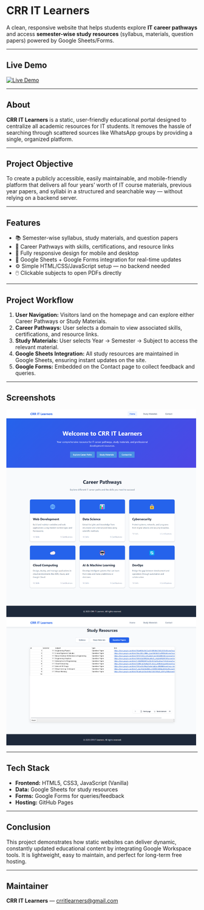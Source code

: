 # CRR IT Learners

A clean, responsive website that helps students explore **IT career pathways** and access **semester-wise study resources** (syllabus, materials, question papers) powered by Google Sheets/Forms.

---

## Live Demo

[![Live Demo](https://img.shields.io/badge/Live-Demo-green?style=for-the-badge&logo=GitHub)](https://harshitha-sai04.github.io/CRR-IT-Learners/)

---

## About

**CRR IT Learners** is a static, user-friendly educational portal designed to centralize all academic resources for IT students. It removes the hassle of searching through scattered sources like WhatsApp groups by providing a single, organized platform.


---

## Project Objective

To create a publicly accessible, easily maintainable, and mobile-friendly platform that delivers all four years’ worth of IT course materials, previous year papers, and syllabi in a structured and searchable way — without relying on a backend server.

---

## Features

* 📚 Semester-wise syllabus, study materials, and question papers  
* 🧭 Career Pathways with skills, certifications, and resource links  
* 📱 Fully responsive design for mobile and desktop  
* 🔗 Google Sheets + Google Forms integration for real-time updates  
* ⚙️ Simple HTML/CSS/JavaScript setup — no backend needed  
* 🖱️ Clickable subjects to open PDFs directly  

---

## Project Workflow

1. **User Navigation:** Visitors land on the homepage and can explore either Career Pathways or Study Materials.  
2. **Career Pathways:** User selects a domain to view associated skills, certifications, and resource links.  
3. **Study Materials:** User selects Year → Semester → Subject to access the relevant material.  
4. **Google Sheets Integration:** All study resources are maintained in Google Sheets, ensuring instant updates on the site.  
5. **Google Forms:** Embedded on the Contact page to collect feedback and queries.  

---

## Screenshots
 
<img src="https://github.com/Harshitha-sai04/CRR-IT-Learners/blob/df15a774564fb55c92daf739e5f04b13a1d73942/Homepage.png" alt="Home Page" width="500">
<img src="https://github.com/Harshitha-sai04/CRR-IT-Learners/blob/4cfa72849816d3f8626cb7b340c1c47b88741f12/Study%20Resouces.png" alt="Home Page" width="500">



---

## Tech Stack

* **Frontend:** HTML5, CSS3, JavaScript (Vanilla)  
* **Data:** Google Sheets for study resources  
* **Forms:** Google Forms for queries/feedback  
* **Hosting:** GitHub Pages  

---

## Conclusion

This project demonstrates how static websites can deliver dynamic, constantly updated educational content by integrating Google Workspace tools. It is lightweight, easy to maintain, and perfect for long-term free hosting.

---

## Maintainer

**CRR IT Learners** — [crritlearners@gmail.com](mailto:crritlearners@gmail.com)
